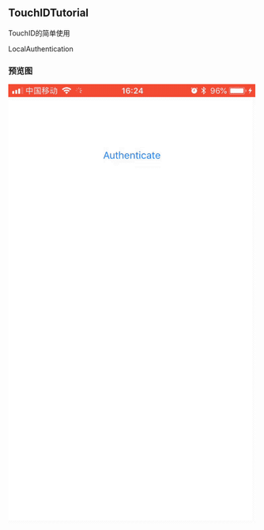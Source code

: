 TouchIDTutorial
-----------

TouchID的简单使用

LocalAuthentication

### 预览图
![TouchIDTutorial](./TouchIDTutorial.gif)